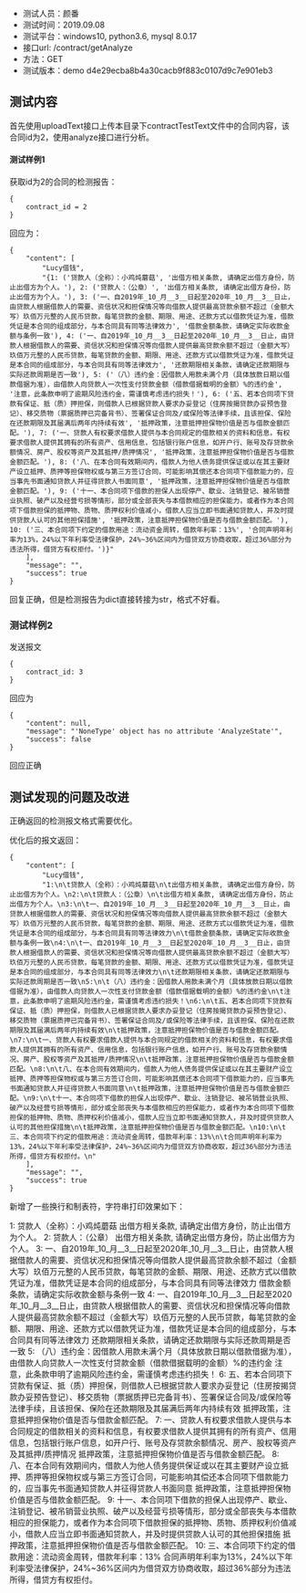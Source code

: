 + 测试人员：颜番
+ 测试时间：2019.09.08
+ 测试平台：windows10, python3.6, mysql 8.0.17
+ 接口url: /contract/getAnalyze
+ 方法：GET
+ 测试版本：demo  d4e29ecba8b4a30cacb9f883c0107d9c7e901eb3

## 测试内容
首先使用uploadText接口上传本目录下contractTestText文件中的合同内容，该合同id为2，使用analyze接口进行分析。
#### 测试样例1
获取id为2的合同的检测报告：
```
{
    contract_id = 2
}
```
回应为：
```
{
    "content": [
        "Lucy借钱",
        "{1: ('贷款人（全称）：小鸡炖蘑菇', '出借方相关条款, 请确定出借方身份，防止出借方为个人。'), 2: ('贷款人：（公章）', '出借方相关条款, 请确定出借方身份，防止出借方为个人。'), 3: ('一、自2019年_10_月__3__日起至2020年_10_月__3__日止，由贷款人根据借款人的需要、资信状况和担保情况等向借款人提供最高贷款余额不超过（金额大写）玖佰万元整的人民币贷款，每笔贷款的金额、期限、用途、还款方式以借款凭证为准，借款凭证是本合同的组成部分，与本合同具有同等法律效力', '借款金额条款，请确定实际收款金额与条例一致'), 4: ('一、自2019年_10_月__3__日起至2020年_10_月__3__日止，由贷款人根据借款人的需要、资信状况和担保情况等向借款人提供最高贷款余额不超过（金额大写）玖佰万元整的人民币贷款，每笔贷款的金额、期限、用途、还款方式以借款凭证为准，借款凭证是本合同的组成部分，与本合同具有同等法律效力', '还款期限相关条款，请确定还款期限与实际还款周期是否一致'), 5: ('（八）违约金：因借款人用款未满个月（具体放款日期以借款借据为准），由借款人向贷款人一次性支付贷款金额（借款借据载明的金额）%的违约金', '注意，此条款申明了逾期风险违约金，需谨慎考虑违约损失！'), 6: ('五、若本合同项下贷款有保证、抵（质）押担保，则借款人已根据贷款人要求办妥登记（住房按揭贷款办妥预告登记）、移交质物（票据质押已完备背书）、签署保证合同及/或保险等法律手续，且该担保、保险在还款期限及其届满后两年内持续有效', '抵押政策，注意抵押担保物价值是否与借款金额匹配。'), 7: ('一、贷款人有权要求借款人提供与本合同规定的借款相关的资料和信息，有权要求借款人提供其拥有的所有资产、信用信息，包括银行账户信息，如开户行、账号及存贷款余额情况、房产、股权等资产及其抵押/质押情况', '抵押政策，注意抵押担保物价值是否与借款金额匹配。'), 8: ('八、在本合同有效期间内，借款人为他人债务提供保证或以在其主要财产设立抵押、质押等担保物权或与第三方签订合同，可能影响其偿还本合同项下借款能力的，应当事先书面通知贷款人并征得贷款人书面同意', '抵押政策，注意抵押担保物价值是否与借款金额匹配。'), 9: ('十一、本合同项下借款的担保人出现停产、歇业、注销登记、被吊销营业执照、破产以及经营亏损等情形，部分或全部丧失与本借款相应的担保能力，或者作为本合同项下借款担保的抵押物、质物、质押权利价值减小，借款人应当立即书面通知贷款人，并及时提供贷款人认可的其他担保措施', '抵押政策，注意抵押担保物价值是否与借款金额匹配。'), 10: ('三、本合同项下约定的借款用途：流动资金周转，借款年利率：13%', '合同声明年利率为13%，24%以下年利率受法律保护，24%~36%区间内为借贷双方协商收取，超过36%部分为违法所得，借贷方有权拒付。')}"
    ],
    "message": "",
    "success": true
}
```
回复正确，但是检测报告为dict直接转接为str，格式不好看。
### 测试样例2
发送报文
```
{
    contract_id: 3
}
```
回应为
```
{
    "content": null,
    "message": "'NoneType' object has no attribute 'AnalyzeState'",
    "success": false
}
```
回应正确
## 测试发现的问题及改进
正确返回的检测报文格式需要优化。

优化后的报文返回：
```
{
    "content": [
        "Lucy借钱",
        "1:\n\t贷款人（全称）：小鸡炖蘑菇\n\t出借方相关条款, 请确定出借方身份，防止出借方为个人。\n2:\n\t贷款人：（公章）\n\t出借方相关条款, 请确定出借方身份，防止出借方为个人。\n3:\n\t一、自2019年_10_月__3__日起至2020年_10_月__3__日止，由贷款人根据借款人的需要、资信状况和担保情况等向借款人提供最高贷款余额不超过（金额大写）玖佰万元整的人民币贷款，每笔贷款的金额、期限、用途、还款方式以借款凭证为准，借款凭证是本合同的组成部分，与本合同具有同等法律效力\n\t借款金额条款，请确定实际收款金额与条例一致\n4:\n\t一、自2019年_10_月__3__日起至2020年_10_月__3__日止，由贷款人根据借款人的需要、资信状况和担保情况等向借款人提供最高贷款余额不超过（金额大写）玖佰万元整的人民币贷款，每笔贷款的金额、期限、用途、还款方式以借款凭证为准，借款凭证是本合同的组成部分，与本合同具有同等法律效力\n\t还款期限相关条款，请确定还款期限与实际还款周期是否一致\n5:\n\t（八）违约金：因借款人用款未满个月（具体放款日期以借款借据为准），由借款人向贷款人一次性支付贷款金额（借款借据载明的金额）%的违约金\n\t注意，此条款申明了逾期风险违约金，需谨慎考虑违约损失！\n6:\n\t五、若本合同项下贷款有保证、抵（质）押担保，则借款人已根据贷款人要求办妥登记（住房按揭贷款办妥预告登记）、移交质物（票据质押已完备背书）、签署保证合同及/或保险等法律手续，且该担保、保险在还款期限及其届满后两年内持续有效\n\t抵押政策，注意抵押担保物价值是否与借款金额匹配。\n7:\n\t一、贷款人有权要求借款人提供与本合同规定的借款相关的资料和信息，有权要求借款人提供其拥有的所有资产、信用信息，包括银行账户信息，如开户行、账号及存贷款余额情况、房产、股权等资产及其抵押/质押情况\n\t抵押政策，注意抵押担保物价值是否与借款金额匹配。\n8:\n\t八、在本合同有效期间内，借款人为他人债务提供保证或以在其主要财产设立抵押、质押等担保物权或与第三方签订合同，可能影响其偿还本合同项下借款能力的，应当事先书面通知贷款人并征得贷款人书面同意\n\t抵押政策，注意抵押担保物价值是否与借款金额匹配。\n9:\n\t十一、本合同项下借款的担保人出现停产、歇业、注销登记、被吊销营业执照、破产以及经营亏损等情形，部分或全部丧失与本借款相应的担保能力，或者作为本合同项下借款担保的抵押物、质物、质押权利价值减小，借款人应当立即书面通知贷款人，并及时提供贷款人认可的其他担保措施\n\t抵押政策，注意抵押担保物价值是否与借款金额匹配。\n10:\n\t三、本合同项下约定的借款用途：流动资金周转，借款年利率：13%\n\t合同声明年利率为13%，24%以下年利率受法律保护，24%~36%区间内为借贷双方协商收取，超过36%部分为违法所得，借贷方有权拒付。\n"
    ],
    "message": "",
    "success": true
}
```
新增了一些换行和制表符，字符串打印效果如下：

1:
	贷款人（全称）：小鸡炖蘑菇
	出借方相关条款, 请确定出借方身份，防止出借方为个人。
2:
	贷款人：（公章）
	出借方相关条款, 请确定出借方身份，防止出借方为个人。
3:
	一、自2019年_10_月__3__日起至2020年_10_月__3__日止，由贷款人根据借款人的需要、资信状况和担保情况等向借款人提供最高贷款余额不超过（金额大写）玖佰万元整的人民币贷款，每笔贷款的金额、期限、用途、还款方式以借款凭证为准，借款凭证是本合同的组成部分，与本合同具有同等法律效力
	借款金额条款，请确定实际收款金额与条例一致
4:
	一、自2019年_10_月__3__日起至2020年_10_月__3__日止，由贷款人根据借款人的需要、资信状况和担保情况等向借款人提供最高贷款余额不超过（金额大写）玖佰万元整的人民币贷款，每笔贷款的金额、期限、用途、还款方式以借款凭证为准，借款凭证是本合同的组成部分，与本合同具有同等法律效力
	还款期限相关条款，请确定还款期限与实际还款周期是否一致
5:
	（八）违约金：因借款人用款未满个月（具体放款日期以借款借据为准），由借款人向贷款人一次性支付贷款金额（借款借据载明的金额）%的违约金
	注意，此条款申明了逾期风险违约金，需谨慎考虑违约损失！
6:
	五、若本合同项下贷款有保证、抵（质）押担保，则借款人已根据贷款人要求办妥登记（住房按揭贷款办妥预告登记）、移交质物（票据质押已完备背书）、签署保证合同及/或保险等法律手续，且该担保、保险在还款期限及其届满后两年内持续有效
	抵押政策，注意抵押担保物价值是否与借款金额匹配。
7:
	一、贷款人有权要求借款人提供与本合同规定的借款相关的资料和信息，有权要求借款人提供其拥有的所有资产、信用信息，包括银行账户信息，如开户行、账号及存贷款余额情况、房产、股权等资产及其抵押/质押情况
	抵押政策，注意抵押担保物价值是否与借款金额匹配。
8:
	八、在本合同有效期间内，借款人为他人债务提供保证或以在其主要财产设立抵押、质押等担保物权或与第三方签订合同，可能影响其偿还本合同项下借款能力的，应当事先书面通知贷款人并征得贷款人书面同意
	抵押政策，注意抵押担保物价值是否与借款金额匹配。
9:
	十一、本合同项下借款的担保人出现停产、歇业、注销登记、被吊销营业执照、破产以及经营亏损等情形，部分或全部丧失与本借款相应的担保能力，或者作为本合同项下借款担保的抵押物、质物、质押权利价值减小，借款人应当立即书面通知贷款人，并及时提供贷款人认可的其他担保措施
	抵押政策，注意抵押担保物价值是否与借款金额匹配。
10:
	三、本合同项下约定的借款用途：流动资金周转，借款年利率：13%
	合同声明年利率为13%，24%以下年利率受法律保护，24%~36%区间内为借贷双方协商收取，超过36%部分为违法所得，借贷方有权拒付。

